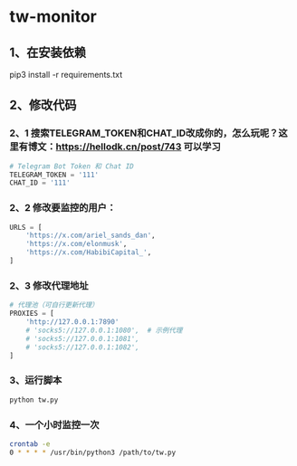 # tw-monitor
## 1、在安装依赖
pip3 install -r requirements.txt
## 2、修改代码
### 2、1 搜索TELEGRAM_TOKEN和CHAT_ID改成你的，怎么玩呢？这里有博文：https://hellodk.cn/post/743 可以学习
```python
# Telegram Bot Token 和 Chat ID
TELEGRAM_TOKEN = '111'
CHAT_ID = '111'
```
### 2、2 修改要监控的用户：

```python
URLS = [
    'https://x.com/ariel_sands_dan',
    'https://x.com/elonmusk',
    'https://x.com/HabibiCapital_',
]
```
### 2、3 修改代理地址
```python
# 代理池（可自行更新代理）
PROXIES = [
    'http://127.0.0.1:7890'
    # 'socks5://127.0.0.1:1080',  # 示例代理
    # 'socks5://127.0.0.1:1081',
    # 'socks5://127.0.0.1:1082',
]
```

### 3、运行脚本
```bash
python tw.py
```

### 4、一个小时监控一次
```bash
crontab -e
0 * * * * /usr/bin/python3 /path/to/tw.py
```

